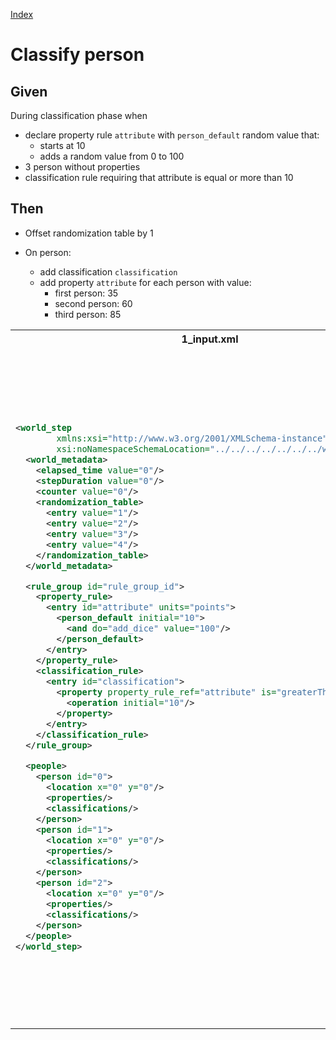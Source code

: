 [Index](./index.md)
# Classify person
## Given
During classification phase when
  - declare property rule `attribute` with `person_default` random value that:
    - starts at 10
    - adds a random value from 0 to 100
  - 3 person without properties
  - classification rule requiring that attribute is equal or more than 10
## Then
  - Offset randomization table by 1

  - On person:
    - add classification `classification`
    - add property `attribute` for each person with value:
      - first person: 35
      - second person: 60
      - third person: 85
<table>
<tr>
<th>1_input.xml</th>
<th>2_expected.xml</th>
</tr>
<tr>
<td>
  
```xml
<world_step
        xmlns:xsi="http://www.w3.org/2001/XMLSchema-instance"
        xsi:noNamespaceSchemaLocation="../../../../../../../world_step.xsd">
  <world_metadata>
    <elapsed_time value="0"/>
    <stepDuration value="0"/>
    <counter value="0"/>
    <randomization_table>
      <entry value="1"/>
      <entry value="2"/>
      <entry value="3"/>
      <entry value="4"/>
    </randomization_table>
  </world_metadata>

  <rule_group id="rule_group_id">
    <property_rule>
      <entry id="attribute" units="points">
        <person_default initial="10">
          <and do="add_dice" value="100"/>
        </person_default>
      </entry>
    </property_rule>
    <classification_rule>
      <entry id="classification">
        <property property_rule_ref="attribute" is="greaterThanOrEqual">
          <operation initial="10"/>
        </property>
      </entry>
    </classification_rule>
  </rule_group>

  <people>
    <person id="0">
      <location x="0" y="0"/>
      <properties/>
      <classifications/>
    </person>
    <person id="1">
      <location x="0" y="0"/>
      <properties/>
      <classifications/>
    </person>
    <person id="2">
      <location x="0" y="0"/>
      <properties/>
      <classifications/>
    </person>
  </people>
</world_step>
```
  
</td>
<td>

```xml
<world_step
        xmlns:xsi="http://www.w3.org/2001/XMLSchema-instance"
        xsi:noNamespaceSchemaLocation="../../../../../../../world_step.xsd">
  <world_metadata>
    <elapsed_time value="0"/>
    <stepDuration value="0"/>
    <counter value="0"/>
    <randomization_table>
      <entry value="2"/>
      <entry value="3"/>
      <entry value="4"/>
      <entry value="1"/>
    </randomization_table>
  </world_metadata>

  <rule_group id="rule_group_id">
    <property_rule>
      <entry id="attribute" units="points">
        <person_default initial="10">
          <and do="add_dice" value="100"/>
        </person_default>
      </entry>
    </property_rule>
    <classification_rule>
      <entry id="classification">
        <property property_rule_ref="attribute" is="greaterThanOrEqual">
          <operation initial="10"/>
        </property>
      </entry>
    </classification_rule>
  </rule_group>

  <people>
    <person id="0">
      <location x="0" y="0"/>
      <properties>
        <property property_rule_ref="attribute" value="35"/>
      </properties>
      <classifications>
        <classification classification_rule_ref="classification"/>
      </classifications>
    </person>
    <person id="1">
      <location x="0" y="0"/>
      <properties>
        <property property_rule_ref="attribute" value="60"/>
      </properties>
      <classifications>
        <classification classification_rule_ref="classification"/>
      </classifications>
    </person>
    <person id="2">
      <location x="0" y="0"/>
      <properties>
        <property property_rule_ref="attribute" value="85"/>
      </properties>
      <classifications>
        <classification classification_rule_ref="classification"/>
      </classifications>
    </person>
  </people>
</world_step>
```

</td>
</tr>
</table>
